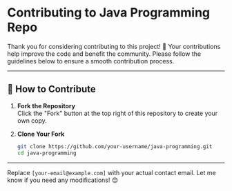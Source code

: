 # Contributing to Java Programming Repo

Thank you for considering contributing to this project! 🎉 Your contributions help improve the code and benefit the community. Please follow the guidelines below to ensure a smooth contribution process.

---

## 📌 How to Contribute

1. **Fork the Repository**  
   Click the "Fork" button at the top right of this repository to create your own copy.

2. **Clone Your Fork**  
   ```sh
   git clone https://github.com/your-username/java-programming.git
   cd java-programming

---

Replace `[your-email@example.com]` with your actual contact email. Let me know if you need any modifications! 😊
